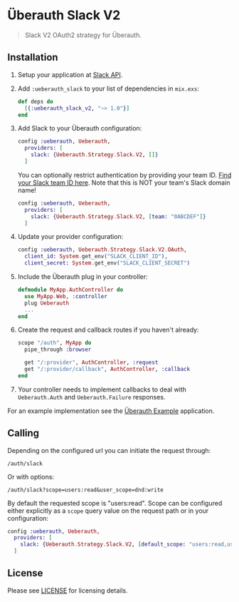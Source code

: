 # Überauth Slack V2

> Slack V2 OAuth2 strategy for Überauth.

## Installation

1. Setup your application at [Slack API](https://api.slack.com).

1. Add `:ueberauth_slack` to your list of dependencies in `mix.exs`:

    ```elixir
    def deps do
      [{:ueberauth_slack_v2, "~> 1.0"}]
    end
    ```

1. Add Slack to your Überauth configuration:

    ```elixir
    config :ueberauth, Ueberauth,
      providers: [
        slack: {Ueberauth.Strategy.Slack.V2, []}
      ]
    ```

    You can optionally restrict authentication by providing your team ID. [Find your Slack team ID here](https://api.slack.com/methods/auth.test/test). Note that this is NOT your team's Slack domain name!

    ```elixir
    config :ueberauth, Ueberauth,
      providers: [
        slack: {Ueberauth.Strategy.Slack.V2, [team: "0ABCDEF"]}
      ]
    ```

1.  Update your provider configuration:

    ```elixir
    config :ueberauth, Ueberauth.Strategy.Slack.V2.OAuth,
      client_id: System.get_env("SLACK_CLIENT_ID"),
      client_secret: System.get_env("SLACK_CLIENT_SECRET")
    ```

1.  Include the Überauth plug in your controller:

    ```elixir
    defmodule MyApp.AuthController do
      use MyApp.Web, :controller
      plug Ueberauth
      ...
    end
    ```

1.  Create the request and callback routes if you haven't already:

    ```elixir
    scope "/auth", MyApp do
      pipe_through :browser

      get "/:provider", AuthController, :request
      get "/:provider/callback", AuthController, :callback
    end
    ```

1. Your controller needs to implement callbacks to deal with `Ueberauth.Auth` and `Ueberauth.Failure` responses.

For an example implementation see the [Überauth Example](https://github.com/ueberauth/ueberauth_example) application.

## Calling

Depending on the configured url you can initiate the request through:

    /auth/slack

Or with options:

    /auth/slack?scope=users:read&user_scope=dnd:write

By default the requested scope is "users:read". Scope can be configured either explicitly as a `scope` query value on the request path or in your configuration:

```elixir
config :ueberauth, Ueberauth,
  providers: [
    slack: {Ueberauth.Strategy.Slack.V2, [default_scope: "users:read,users:write", default_user_scope: "dnd:write"]}
  ]
```

## License

Please see [LICENSE](https://github.com/ueberauth/ueberauth_slack/blob/master/LICENSE) for licensing details.

